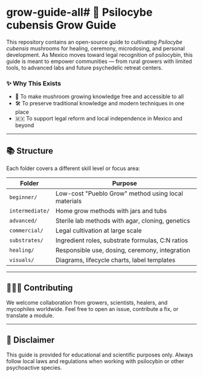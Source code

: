 # grow-guide-all# 🍄 Psilocybe cubensis Grow Guide

This repository contains an open-source guide to cultivating *Psilocybe cubensis* mushrooms for healing, ceremony, microdosing, and personal development. As Mexico moves toward legal recognition of psilocybin, this guide is meant to empower communities — from rural growers with limited tools, to advanced labs and future psychedelic retreat centers.

### ✨ Why This Exists

- 🌱 To make mushroom growing knowledge free and accessible to all
- 🛠 To preserve traditional knowledge and modern techniques in one place
- 🇲🇽 To support legal reform and local independence in Mexico and beyond

---

## 📚 Structure

Each folder covers a different skill level or focus area:

| Folder | Purpose |
|--------|---------|
| `beginner/` | Low-cost "Pueblo Grow" method using local materials |
| `intermediate/` | Home grow methods with jars and tubs |
| `advanced/` | Sterile lab methods with agar, cloning, genetics |
| `commercial/` | Legal cultivation at large scale |
| `substrates/` | Ingredient roles, substrate formulas, C:N ratios |
| `healing/` | Responsible use, dosing, ceremony, integration |
| `visuals/` | Diagrams, lifecycle charts, label templates |

---

## 🧑‍🤝‍🧑 Contributing

We welcome collaboration from growers, scientists, healers, and mycophiles worldwide. Feel free to open an issue, contribute a fix, or translate a module.

---

## 📜 Disclaimer

This guide is provided for educational and scientific purposes only. Always follow local laws and regulations when working with psilocybin or other psychoactive species.

